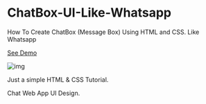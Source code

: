 # ChatBox-UI-Like-Whatsapp
How To Create ChatBox (Message Box) Using HTML and CSS. Like Whatsapp 



[See Demo](https://eliasfsdev.github.io/ChatBox-UI-Like-Whatsapp/)

![img](https://github.com/eliasFsDev/ChatBox-UI-Like-Whatsapp/blob/master/2.png)


Just a simple HTML &amp; CSS Tutorial. 

Chat Web App UI Design.
